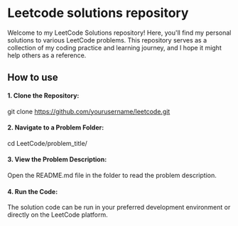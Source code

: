 # Leetcode solutions repository

Welcome to my LeetCode Solutions repository! Here, you'll find my personal solutions to various LeetCode problems. This repository serves as a collection of my coding practice and learning journey, and I hope it might help others as a reference.

## How to use

#### 1. Clone the Repository:
git clone https://github.com/yourusername/leetcode.git

#### 2. Navigate to a Problem Folder:
cd LeetCode/problem_title/

#### 3. View the Problem Description: 
Open the README.md file in the folder to read the problem description.

#### 4. Run the Code: 
The solution code can be run in your preferred development environment or directly on the LeetCode platform.
